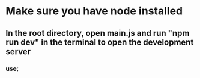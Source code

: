# Make sure you have node installed
## In the root directory, open main.js and run "npm run dev" in the terminal to open the development server
### use;